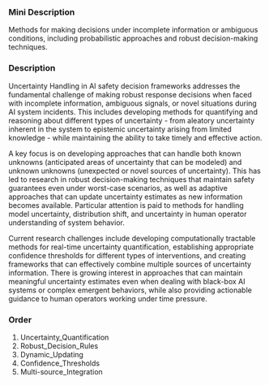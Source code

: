 ### Mini Description

Methods for making decisions under incomplete information or ambiguous conditions, including probabilistic approaches and robust decision-making techniques.

### Description

Uncertainty Handling in AI safety decision frameworks addresses the fundamental challenge of making robust response decisions when faced with incomplete information, ambiguous signals, or novel situations during AI system incidents. This includes developing methods for quantifying and reasoning about different types of uncertainty - from aleatory uncertainty inherent in the system to epistemic uncertainty arising from limited knowledge - while maintaining the ability to take timely and effective action.

A key focus is on developing approaches that can handle both known unknowns (anticipated areas of uncertainty that can be modeled) and unknown unknowns (unexpected or novel sources of uncertainty). This has led to research in robust decision-making techniques that maintain safety guarantees even under worst-case scenarios, as well as adaptive approaches that can update uncertainty estimates as new information becomes available. Particular attention is paid to methods for handling model uncertainty, distribution shift, and uncertainty in human operator understanding of system behavior.

Current research challenges include developing computationally tractable methods for real-time uncertainty quantification, establishing appropriate confidence thresholds for different types of interventions, and creating frameworks that can effectively combine multiple sources of uncertainty information. There is growing interest in approaches that can maintain meaningful uncertainty estimates even when dealing with black-box AI systems or complex emergent behaviors, while also providing actionable guidance to human operators working under time pressure.

### Order

1. Uncertainty_Quantification
2. Robust_Decision_Rules
3. Dynamic_Updating
4. Confidence_Thresholds
5. Multi-source_Integration
